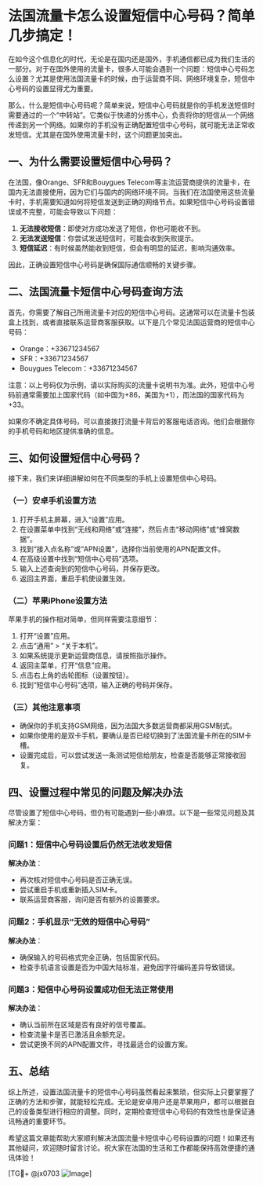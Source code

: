 # 法国流量卡怎么设置短信中心号码？简单几步搞定！

在如今这个信息化的时代，无论是在国内还是国外，手机通信都已成为我们生活的一部分。对于在国外使用的流量卡，很多人可能会遇到一个问题：短信中心号码怎么设置？尤其是使用法国流量卡的时候，由于运营商不同、网络环境复杂，短信中心号码的设置显得尤为重要。

那么，什么是短信中心号码呢？简单来说，短信中心号码就是你的手机发送短信时需要通过的一个“中转站”。它类似于快递的分拣中心，负责将你的短信从一个网络传递到另一个网络。如果你的手机没有正确配置短信中心号码，就可能无法正常收发短信。尤其是在国外使用流量卡时，这个问题更加突出。

## 一、为什么需要设置短信中心号码？

在法国，像Orange、SFR和Bouygues Telecom等主流运营商提供的流量卡，在国内无法直接使用，因为它们与国内的网络环境不同。当我们在法国使用这些流量卡时，手机需要知道如何将短信发送到正确的网络节点。如果短信中心号码设置错误或不完整，可能会导致以下问题：

1. **无法接收短信**：即使对方成功发送了短信，你也可能收不到。
2. **无法发送短信**：你尝试发送短信时，可能会收到失败提示。
3. **短信延迟**：有时候虽然能收到短信，但会有明显的延迟，影响沟通效率。

因此，正确设置短信中心号码是确保国际通信顺畅的关键步骤。

## 二、法国流量卡短信中心号码查询方法

首先，你需要了解自己所用流量卡对应的短信中心号码。这通常可以在流量卡包装盒上找到，或者直接联系运营商客服获取。以下是几个常见法国运营商的短信中心号码：

- Orange：+33671234567
- SFR：+33671234567
- Bouygues Telecom：+33671234567

注意：以上号码仅为示例，请以实际购买的流量卡说明书为准。此外，短信中心号码前通常需要加上国家代码（如中国为+86，美国为+1），而法国的国家代码为+33。

如果你不确定具体号码，可以直接拨打流量卡背后的客服电话咨询。他们会根据你的手机号码和地区提供准确的信息。

## 三、如何设置短信中心号码？

接下来，我们来详细讲解如何在不同类型的手机上设置短信中心号码。

### （一）安卓手机设置方法

1. 打开手机主屏幕，进入“设置”应用。
2. 在设置菜单中找到“无线和网络”或“连接”，然后点击“移动网络”或“蜂窝数据”。
3. 找到“接入点名称”或“APN设置”，选择你当前使用的APN配置文件。
4. 在高级设置中找到“短信中心号码”选项。
5. 输入上述查询到的短信中心号码，并保存更改。
6. 返回主界面，重启手机使设置生效。

### （二）苹果iPhone设置方法

苹果手机的操作相对简单，但同样需要注意细节：

1. 打开“设置”应用。
2. 点击“通用” > “关于本机”。
3. 如果系统提示更新运营商信息，请按照指示操作。
4. 返回主菜单，打开“信息”应用。
5. 点击右上角的齿轮图标（设置按钮）。
6. 找到“短信中心号码”选项，输入正确的号码并保存。

### （三）其他注意事项

- 确保你的手机支持GSM网络，因为法国大多数运营商都采用GSM制式。
- 如果你使用的是双卡手机，要确认是否已经切换到了法国流量卡所在的SIM卡槽。
- 设置完成后，可以尝试发送一条测试短信给朋友，检查是否能够正常接收回复。

## 四、设置过程中常见的问题及解决办法

尽管设置了短信中心号码，但仍有可能遇到一些小麻烦。以下是一些常见问题及其解决方案：

### 问题1：短信中心号码设置后仍然无法收发短信

**解决办法**：
- 再次核对短信中心号码是否正确无误。
- 尝试重启手机或重新插入SIM卡。
- 联系运营商客服，询问是否有额外的设置要求。

### 问题2：手机显示“无效的短信中心号码”

**解决办法**：
- 确保输入的号码格式完全正确，包括国家代码。
- 检查手机语言设置是否为中国大陆标准，避免因字符编码差异导致错误。

### 问题3：短信中心号码设置成功但无法正常使用

**解决办法**：
- 确认当前所在区域是否有良好的信号覆盖。
- 检查流量卡是否已激活且余额充足。
- 尝试更换不同的APN配置文件，寻找最适合的设置方案。

## 五、总结

综上所述，设置法国流量卡的短信中心号码虽然看起来繁琐，但实际上只要掌握了正确的方法和步骤，就能轻松完成。无论是安卓用户还是苹果用户，都可以根据自己的设备类型进行相应的调整。同时，定期检查短信中心号码的有效性也是保证通讯畅通的重要环节。

希望这篇文章能帮助大家顺利解决法国流量卡短信中心号码设置的问题！如果还有其他疑问，欢迎随时留言讨论。祝大家在法国的生活和工作都能保持高效便捷的通讯体验！

[TG💪+ @jx0703 ![Image](https://github.com/user-attachments/assets/dbca1d08-cadb-493c-b0ec-ad6f7a83f270)]